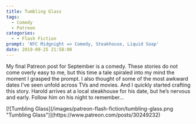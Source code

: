 ```yaml
---
title: Tumbling Glass
tags:
  - Comedy
  - Patreon
categories:
  - - Flash Fiction
prompt: 'NYC Midgnight => Comedy, Steakhouse, Liquid Soap'
date: 2019-09-25 21:58:00
---
```


My final Patreon post for September is a comedy. These stories do not come overly easy to me, but this time a tale spiraled into my mind the moment I grasped the prompt. I also thought of some of the most awkward dates I’ve seen unfold across TVs and movies. And I quickly started crafting this story.<!-- more --> Harold arrives at a local steakhouse for his date, but he’s nervous and early. Follow him on his night to remember…

<div class="center">[![Tumbling Glass](/images/patreon-flash-fiction/tumbling-glass.png "Tumbling Glass")](https://www.patreon.com/posts/30249232)</div>